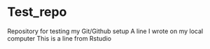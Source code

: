 # Test_repo
Repository for testing my Git/Github setup
A line I wrote on my local computer
This is a line from Rstudio
